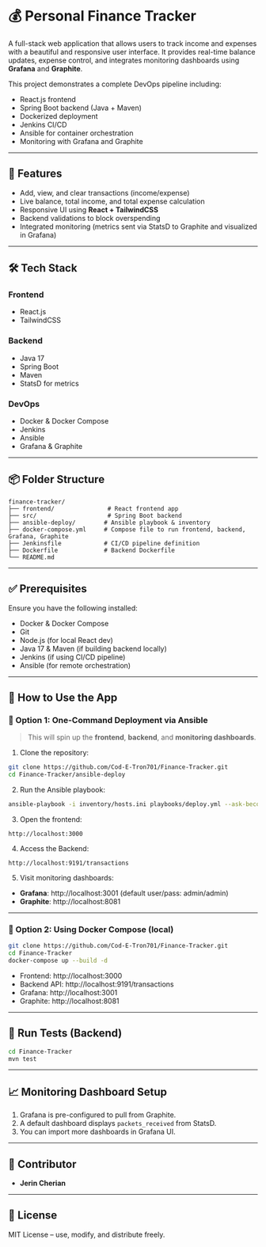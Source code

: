 
# 💰 Personal Finance Tracker

A full-stack web application that allows users to track income and expenses with a beautiful and responsive user interface. It provides real-time balance updates, expense control, and integrates monitoring dashboards using **Grafana** and **Graphite**.

This project demonstrates a complete DevOps pipeline including:
- React.js frontend
- Spring Boot backend (Java + Maven)
- Dockerized deployment
- Jenkins CI/CD
- Ansible for container orchestration
- Monitoring with Grafana and Graphite

---

## 🚀 Features

- Add, view, and clear transactions (income/expense)
- Live balance, total income, and total expense calculation
- Responsive UI using **React + TailwindCSS**
- Backend validations to block overspending
- Integrated monitoring (metrics sent via StatsD to Graphite and visualized in Grafana)

---

## 🛠️ Tech Stack

### Frontend
- React.js
- TailwindCSS


### Backend
- Java 17
- Spring Boot
- Maven
- StatsD for metrics

### DevOps
- Docker & Docker Compose
- Jenkins
- Ansible
- Grafana & Graphite

---

## 📦 Folder Structure

```
finance-tracker/
├── frontend/               # React frontend app
├── src/                    # Spring Boot backend
├── ansible-deploy/        # Ansible playbook & inventory
├── docker-compose.yml     # Compose file to run frontend, backend, Grafana, Graphite
├── Jenkinsfile            # CI/CD pipeline definition
├── Dockerfile             # Backend Dockerfile
└── README.md
```

---

## ✅ Prerequisites

Ensure you have the following installed:

- Docker & Docker Compose
- Git
- Node.js (for local React dev)
- Java 17 & Maven (if building backend locally)
- Jenkins (if using CI/CD pipeline)
- Ansible (for remote orchestration)

---

## 🧩 How to Use the App 

### 🔄 Option 1: One-Command Deployment via Ansible

> This will spin up the **frontend**, **backend**, and **monitoring dashboards**.

1. Clone the repository:

```bash
git clone https://github.com/Cod-E-Tron701/Finance-Tracker.git
cd Finance-Tracker/ansible-deploy
```

2. Run the Ansible playbook:

```bash
ansible-playbook -i inventory/hosts.ini playbooks/deploy.yml --ask-become-pass
```

3. Open the frontend:

```
http://localhost:3000
```
4. Access the Backend:

```
http://localhost:9191/transactions
```

5. Visit monitoring dashboards:
- **Grafana**: http://localhost:3001 (default user/pass: admin/admin)
- **Graphite**: http://localhost:8081

---

### 🔄 Option 2: Using Docker Compose (local)

```bash
git clone https://github.com/Cod-E-Tron701/Finance-Tracker.git
cd Finance-Tracker
docker-compose up --build -d
```

- Frontend: http://localhost:3000  
- Backend API: http://localhost:9191/transactions  
- Grafana: http://localhost:3001  
- Graphite: http://localhost:8081 

---

## 🧪 Run Tests (Backend)

```bash
cd Finance-Tracker
mvn test
```

---


## 📈 Monitoring Dashboard Setup

1. Grafana is pre-configured to pull from Graphite.
2. A default dashboard displays `packets_received` from StatsD.
3. You can import more dashboards in Grafana UI.

---

## 👥 Contributor

- **Jerin Cherian**

---

## 📝 License

MIT License – use, modify, and distribute freely.
